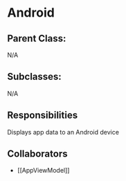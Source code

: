 # Android

## Parent Class:
N/A

## Subclasses:
N/A

## Responsibilities
Displays app data to an Android device

## Collaborators
- [[AppViewModel]]